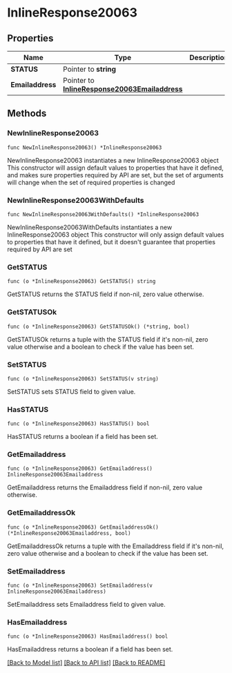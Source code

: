 # InlineResponse20063

## Properties

Name | Type | Description | Notes
------------ | ------------- | ------------- | -------------
**STATUS** | Pointer to **string** |  | [optional] 
**Emailaddress** | Pointer to [**InlineResponse20063Emailaddress**](inline_response_200_63_emailaddress.md) |  | [optional] 

## Methods

### NewInlineResponse20063

`func NewInlineResponse20063() *InlineResponse20063`

NewInlineResponse20063 instantiates a new InlineResponse20063 object
This constructor will assign default values to properties that have it defined,
and makes sure properties required by API are set, but the set of arguments
will change when the set of required properties is changed

### NewInlineResponse20063WithDefaults

`func NewInlineResponse20063WithDefaults() *InlineResponse20063`

NewInlineResponse20063WithDefaults instantiates a new InlineResponse20063 object
This constructor will only assign default values to properties that have it defined,
but it doesn't guarantee that properties required by API are set

### GetSTATUS

`func (o *InlineResponse20063) GetSTATUS() string`

GetSTATUS returns the STATUS field if non-nil, zero value otherwise.

### GetSTATUSOk

`func (o *InlineResponse20063) GetSTATUSOk() (*string, bool)`

GetSTATUSOk returns a tuple with the STATUS field if it's non-nil, zero value otherwise
and a boolean to check if the value has been set.

### SetSTATUS

`func (o *InlineResponse20063) SetSTATUS(v string)`

SetSTATUS sets STATUS field to given value.

### HasSTATUS

`func (o *InlineResponse20063) HasSTATUS() bool`

HasSTATUS returns a boolean if a field has been set.

### GetEmailaddress

`func (o *InlineResponse20063) GetEmailaddress() InlineResponse20063Emailaddress`

GetEmailaddress returns the Emailaddress field if non-nil, zero value otherwise.

### GetEmailaddressOk

`func (o *InlineResponse20063) GetEmailaddressOk() (*InlineResponse20063Emailaddress, bool)`

GetEmailaddressOk returns a tuple with the Emailaddress field if it's non-nil, zero value otherwise
and a boolean to check if the value has been set.

### SetEmailaddress

`func (o *InlineResponse20063) SetEmailaddress(v InlineResponse20063Emailaddress)`

SetEmailaddress sets Emailaddress field to given value.

### HasEmailaddress

`func (o *InlineResponse20063) HasEmailaddress() bool`

HasEmailaddress returns a boolean if a field has been set.


[[Back to Model list]](../README.md#documentation-for-models) [[Back to API list]](../README.md#documentation-for-api-endpoints) [[Back to README]](../README.md)



